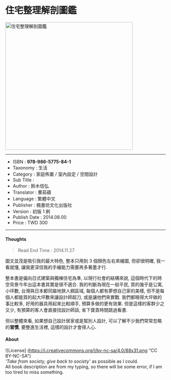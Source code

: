# 住宅整理解剖圖鑑

<img src="https://github.com/duckscofield/book/blob/master/images/2014.978-986-5775-84-1.jpg" alt="住宅整理解剖圖鑑" width="400px">

---

+ ISBN         : **978-986-5775-84-1**
+ Taxonomy     : 生活
+ Category     : 家庭佈置 / 室內設定 / 空間設計
+ Sub Title    : 
+ Author       : 鈴木信弘
+ Translator   : 曹茹蘋
+ Language     : 繁體中文
+ Publisher    : 楓書坊文化出版社
+ Version      : 初版 1 刷
+ Publish Date : 2014.08.00
+ Price        : TWD 300

---

#### Thoughts

> Read End Time : 2014.11.27

圖文並茂是吸引我的最大特色, 整本只用到 3 個顏色左右來繪圖, 但卻很明確, 我一看就懂, 讓我更深信我的手繪能力需要再多著墨才行. 

整本書是偏向日式建築與獨棟住宅為準, 以現行社會的結構來說, 這個時代下的時空背景今年出這本書其實是很不適合. 我的判斷為現在一般平民, 買的幾乎是公寓, 小坪數, 台灣與日本都同屬地狹人稠區域, 每個人都有夢想自己家的美樣, 但不是每個人都能買的起大坪數來讓設計師超刀, 或是讓他們來實戰. 我們都曉得大坪做的事比較多, 好用的器具用起來比較順手, 預算多做的更有效果. 但是這樣的客群少之又少, 有預算的客人會直接找設計師談, 省下寶貴時間跳過看書.

但以整體來看, 如果想自己設計居家或是幫別人設計, 可以了解不少我們常常忽略的**習慣**, 要整進生活裡, 這樣的設計才會得人心. 

#### About

![License] (https://i.creativecommons.org/l/by-nc-sa/4.0/88x31.png "CC BY-NC-SA")  
*'Take from society, give back to society'* as possible as I could.  
All book description are from my typing, so there will be some error, if I am too tired to miss something.